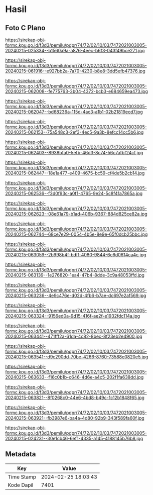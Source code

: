 # Hasil

## Foto C Plano

https://sirekap-obj-formc.kpu.go.id/f3d3/pemilu/pdpr/74/72/02/10/03/7472021003005-20240215-025334--b1560a9a-a876-4eec-b6f3-043f49bce271.jpg

https://sirekap-obj-formc.kpu.go.id/f3d3/pemilu/pdpr/74/72/02/10/03/7472021003005-20240215-061916--e927bb2a-7a70-4230-b8e8-3dd5efb47376.jpg

https://sirekap-obj-formc.kpu.go.id/f3d3/pemilu/pdpr/74/72/02/10/03/7472021003005-20240215-062008--fe775763-3b04-4372-bcb3-e684659ea473.jpg

https://sirekap-obj-formc.kpu.go.id/f3d3/pemilu/pdpr/74/72/02/10/03/7472021003005-20240215-062047--bd68236a-115d-4ac3-a1b1-02b21819ecd7.jpg

https://sirekap-obj-formc.kpu.go.id/f3d3/pemilu/pdpr/74/72/02/10/03/7472021003005-20240215-062153--75a548c3-2ef3-4ec5-9a3b-8efcc14cc5b6.jpg

https://sirekap-obj-formc.kpu.go.id/f3d3/pemilu/pdpr/74/72/02/10/03/7472021003005-20240215-062403--8938bfa0-5efb-46d3-8c74-56c7afbf24cf.jpg

https://sirekap-obj-formc.kpu.go.id/f3d3/pemilu/pdpr/74/72/02/10/03/7472021003005-20240215-062447--18e1a477-e409-4675-bc59-cf4de5b2cb14.jpg

https://sirekap-obj-formc.kpu.go.id/f3d3/pemilu/pdpr/74/72/02/10/03/7472021003005-20240215-062536--f3d0f93c-a0f1-4765-9e24-5c8f41a7865a.jpg

https://sirekap-obj-formc.kpu.go.id/f3d3/pemilu/pdpr/74/72/02/10/03/7472021003005-20240215-062623--08e61a79-b1ad-406b-9367-884d825ce82a.jpg

https://sirekap-obj-formc.kpu.go.id/f3d3/pemilu/pdpr/74/72/02/10/03/7472021003005-20240215-062744--68ce7e29-0054-4b5e-8e9e-65f0dcb25bbc.jpg

https://sirekap-obj-formc.kpu.go.id/f3d3/pemilu/pdpr/74/72/02/10/03/7472021003005-20240215-063059--2b998b4f-bdff-4080-9844-6c6d0614ca4c.jpg

https://sirekap-obj-formc.kpu.go.id/f3d3/pemilu/pdpr/74/72/02/10/03/7472021003005-20240215-063139--1e276820-1ea4-47b4-8dde-3c9a48053ffd.jpg

https://sirekap-obj-formc.kpu.go.id/f3d3/pemilu/pdpr/74/72/02/10/03/7472021003005-20240215-063236--4e9c476e-d02d-4fb6-b7ae-dc697e2af569.jpg

https://sirekap-obj-formc.kpu.go.id/f3d3/pemilu/pdpr/74/72/02/10/03/7472021003005-20240215-063324--9156ed0a-9d15-416f-ae2f-e1932fdc114a.jpg

https://sirekap-obj-formc.kpu.go.id/f3d3/pemilu/pdpr/74/72/02/10/03/7472021003005-20240215-063441--471fff2a-61da-4c82-8bec-8f23eb2e4900.jpg

https://sirekap-obj-formc.kpu.go.id/f3d3/pemilu/pdpr/74/72/02/10/03/7472021003005-20240215-063541--d9c290dd-70be-4266-8760-73588e0820e5.jpg

https://sirekap-obj-formc.kpu.go.id/f3d3/pemilu/pdpr/74/72/02/10/03/7472021003005-20240215-063633--f16c0b1b-c646-4d6e-a4c5-202f1fa638dd.jpg

https://sirekap-obj-formc.kpu.go.id/f3d3/pemilu/pdpr/74/72/02/10/03/7472021003005-20240215-063821--8f0268c0-44e6-4bd8-b49c-1c12b1848f65.jpg

https://sirekap-obj-formc.kpu.go.id/f3d3/pemilu/pdpr/74/72/02/10/03/7472021003005-20240215-063921--fb3987e6-ba4a-4d80-92b9-343f589fa60f.jpg

https://sirekap-obj-formc.kpu.go.id/f3d3/pemilu/pdpr/74/72/02/10/03/7472021003005-20240215-024231--30e1cb46-6ef1-4335-a145-4188145b76b8.jpg


## Metadata

| Key        | Value               |
| ---------- | ------------------- |
| Time Stamp | 2024-02-25 18:03:43 |
| Kode Dapil | 7401                |



